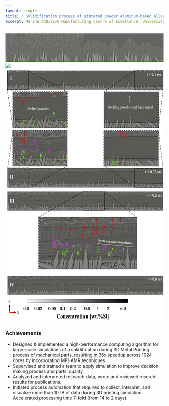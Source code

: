 ```yaml
---
layout: single
title: " Solidification process of sintered powder Aluminum-based alloys."
excerpt: Marine Additive Manufacturing Centre of Excellence, University of New Brunswick February 2018 - August 2021
---
```



<img src="/assets/images/Solidifcation.gif" width="900" height="90">

<br clear="down"/>

<img src="/assets/images/thermal.gif" width="700">

<img src="/assets/images/cover_photo.png" width="600" height="800"/>

<br clear="down">

### Achievements   
<ul>
<li>Designed & implemented a high-performance computing algorithm for large-scale simulations of a solidification during 3D Metal Printing process of mechanical parts, resulting in 35x speedup across 1024 cores by incorporating MPI-AMR techniques. </li> 
<li> Supervised and trained a team to apply simulation to improve decision making process and parts’ quality. </li>   
<li> Analyzed and interpreted research data, wrote and reviewed reserch results for publications.     
<li>Initiated process automation that required to collect, interpret, and visualize more than 10TB of data during 3D printing simulation. Accelerated processing time 7-fold (from 14 to 2 days).</li> 
</ul>
